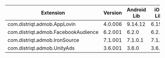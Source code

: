 
| Extension | Version | Android Lib | iOS Lib |
| --- | --- | --- | --- |
| com.distriqt.admob.AppLovin | 4.0.006 | 9.14.12 | 6.15.1 |
| com.distriqt.admob.FacebookAudience | 6.2.001 | 6.2.0 | 6.2.1 |
| com.distriqt.admob.IronSource | 7.1.001 | 7.1.0.1 | 7.1.0 |
| com.distriqt.admob.UnityAds | 3.6.001 | 3.6.0 | 3.6.0 |
